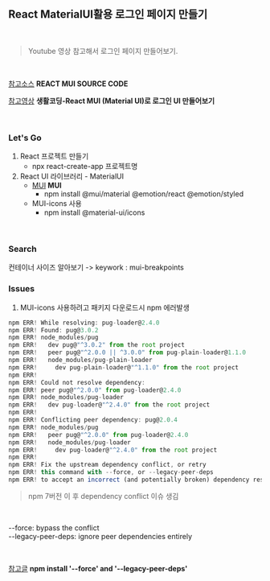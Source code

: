 ## React MaterialUI활용 로그인 페이지 만들기

<br/>

> Youtube 영상 참고해서 로그인 페이지 만들어보기.

<br/>

[참고소스](https://github.com/mui/material-ui/blob/v5.10.0/docs/data/material/getting-started/templates/sign-in/SignIn.tsx "REACT MUI SOURCE CODE") <b>REACT MUI SOURCE CODE</b>

[참고영상](https://www.youtube.com/watch?v=PWePBteFeeE "생활코딩-React MUI (Material UI)로 로그인 UI 만들어보기") <b>생활코딩-React MUI (Material UI)로 로그인 UI 만들어보기</b>

<br/>

### Let's Go

1. React 프로젝트 만들기
   - npx react-create-app 프로젝트명
2. React UI 라이브러리 - MaterialUI
   - [MUI](https://mui.com/) <b>MUI</b>
     - npm install @mui/material @emotion/react @emotion/styled
   - MUI-icons 사용
     - npm install @material-ui/icons

<br/>

### Search

컨테이너 사이즈 알아보기 -> keywork : mui-breakpoints

### Issues

1. MUI-icons 사용하려고 패키지 다운로드시 npm 에러발생

```javascript
npm ERR! While resolving: pug-loader@2.4.0
npm ERR! Found: pug@3.0.2
npm ERR! node_modules/pug
npm ERR!   dev pug@"^3.0.2" from the root project
npm ERR!   peer pug@"^2.0.0 || ^3.0.0" from pug-plain-loader@1.1.0
npm ERR!   node_modules/pug-plain-loader
npm ERR!     dev pug-plain-loader@"^1.1.0" from the root project
npm ERR!
npm ERR! Could not resolve dependency:
npm ERR! peer pug@"^2.0.0" from pug-loader@2.4.0
npm ERR! node_modules/pug-loader
npm ERR!   dev pug-loader@"^2.4.0" from the root project
npm ERR!
npm ERR! Conflicting peer dependency: pug@2.0.4
npm ERR! node_modules/pug
npm ERR!   peer pug@"^2.0.0" from pug-loader@2.4.0
npm ERR!   node_modules/pug-loader
npm ERR!     dev pug-loader@"^2.4.0" from the root project
npm ERR!
npm ERR! Fix the upstream dependency conflict, or retry
npm ERR! this command with --force, or --legacy-peer-deps
npm ERR! to accept an incorrect (and potentially broken) dependency resolution.
```

> npm 7버전 이 후 dependency conflict 이슈 생김

<br/>

--force: bypass the conflict<br/>
--legacy-peer-deps: ignore peer dependencies entirely

<br/>

[참고글](https://velog.io/@yonyas/Fix-the-upstream-dependency-conflict-installing-NPM-packages-%EC%97%90%EB%9F%AC-%ED%95%B4%EA%B2%B0%EA%B8%B0) <b>npm install '--force' and '--legacy-peer-deps'</b>

